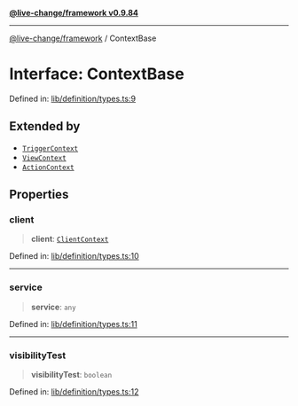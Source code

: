 [**@live-change/framework v0.9.84**](../README.md)

***

[@live-change/framework](../README.md) / ContextBase

# Interface: ContextBase

Defined in: [lib/definition/types.ts:9](https://github.com/live-change/live-change-stack/blob/master/framework/framework/framework/framework/lib/definition/types.ts#L9)

## Extended by

- [`TriggerContext`](TriggerContext.md)
- [`ViewContext`](ViewContext.md)
- [`ActionContext`](ActionContext.md)

## Properties

### client

> **client**: [`ClientContext`](ClientContext.md)

Defined in: [lib/definition/types.ts:10](https://github.com/live-change/live-change-stack/blob/master/framework/framework/framework/framework/lib/definition/types.ts#L10)

***

### service

> **service**: `any`

Defined in: [lib/definition/types.ts:11](https://github.com/live-change/live-change-stack/blob/master/framework/framework/framework/framework/lib/definition/types.ts#L11)

***

### visibilityTest

> **visibilityTest**: `boolean`

Defined in: [lib/definition/types.ts:12](https://github.com/live-change/live-change-stack/blob/master/framework/framework/framework/framework/lib/definition/types.ts#L12)
